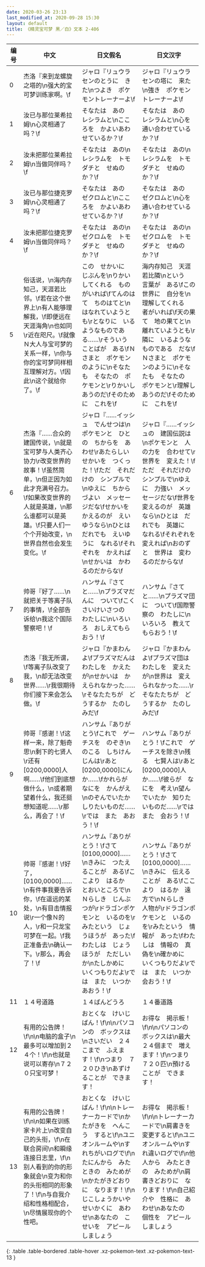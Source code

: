 ```yaml
---
date: 2020-03-26 23:13
last_modified_at: 2020-09-28 15:30
layout: default
title: 《精灵宝可梦 黑／白》文本 2-406
---
```

| 编号 | 中文 | 日文假名 | 日文汉字 |
| ---- | ---- | ---- | --- |
| 0 | 杰洛『来到龙螺旋之塔的\n强大的宝可梦训练家啊。\f | ジャロ『リュウラセンのとうに　きた\nつよき　ポケモントレーナーよ\f | ジャロ『リュウラセンの塔に　来た\n強き　ポケモントレーナーよ\f |
| 1 | 汝已与那位莱希拉姆\n心灵相通了吗？\f | そなたは　あの　レシラムと\nこころを　かよいあわせているか？\f | そなたは　あの　レシラムと\n心を　通い合わせているか？\f |
| 2 | 汝未把那位莱希拉姆\n当做同伴吗？\f | そなたは　あの\nレシラムを　トモダチと　せぬのか？\f | そなたは　あの\nレシラムを　トモダチと　せぬのか？\f |
| 3 | 汝已与那位捷克罗姆\n心灵相通了吗？\f | そなたは　あの　ゼクロムと\nこころを　かよいあわせているか？\f | そなたは　あの　ゼクロムと\n心を　通い合わせているか？\f |
| 4 | 汝未把那位捷克罗姆\n当做同伴吗？\f | そなたは　あの\nゼクロムを　トモダチと　せぬのか？\f | そなたは　あの\nゼクロムを　トモダチと　せぬのか？\f |
| 5 | 俗话说，\n海内存知己，天涯若比邻。\f若在这个世界上\n有人能够理解我，\f即便远在天涯海角\n也如同\r近在咫尺。\f就像Ｎ大人与宝可梦的关系一样，\n你与你的宝可梦同样相互理解对方。\f因此\n这个就给你了。\f | この　せかいに　じぶんを\nりかいしてくれる　ものがいれば\fてんのはて　ちのはてと\nはなれていようとも\rとなりに　いるようなものである……\rそういう　ことばが　ある\fＮさまと　ポケモンのように\nそなたも　そなたの　ポケモンと\rりかいしあうのだ\fそのために　これを\f | 海内存知己　天涯若比隣\nという　言葉が　ある\fこの世界に　自分を\n理解してくれる　者がいれば\f天の果て　地の果てと\n離れていようとも\r隣に　いるようなものである　だな\fＮさまと　ポケモンのように\nそなたも　そなたの　ポケモンと\r理解しあうのだ\fそのために　これを\f |
| 6 | 杰洛『……合众的建国传说，\n就是宝可梦与人类齐心协力\r改变世界的故事！\f虽然简单，\n但正因为如此才充满号召力。\f如果改变世界的人就是英雄，\n那么谁都可以是英雄。\f只要人们一个个开始改变，\n世界自然也会发生变化。\f | ジャロ『……イッシュ　でんせつは\nポケモンと　ひとの　ちからを　あわせ\rあたらしい　せかいを　つくった！\fただ　それだけの　シンプルで\nゆえに　ちからづよい　メッセージだな\fせかいを　かえるのが　えいゆうなら\nひとは　だれでも　えいゆうに　なれる\fそれぞれを　かえれば\nせかいは　かわるのだからな\f | ジャロ『……イッシュの　建国伝説は\nポケモンと　人の力を　合わせて\r世界を　変えた！\fただ　それだけの　シンプルで\nゆえに　力強い　メッセージだな\f世界を　変えるのが　英雄なら\nひとは　だれでも　英雄に　なれる\fそれぞれを　変えれば\nおのずと　世界は　変わるのだからな\f |
| 7 | 帅哥『好了……\n就把关于等离子队的事情，\f全部告诉给\n我这个国际警察吧！\f | ハンサム『さてと……\nプラズマだんに　ついて\fこくさいけいさつの　わたしに\nいろいろ　おしえてもらおう！\f | ハンサム『さてと……\nプラズマ団に　ついて\f国際警察の　わたしに\nいろいろ　教えてもらおう！\f |
| 8 | 杰洛『我无所谓，\f等离子队改变了我，\n却无法改变世界……\r我很期待你们接下来会怎么做。\f | ジャロ『かまわんよ\fプラズマだんは　わたしを　かえたが\nせかいは　かえられなかった……\rそなたたちが　どうするか　たのしみだ\f | ジャロ『かまわんよ\fプラズマ団は　わたしを　変えたが\n世界は　変えられなかった……\rそなたたちが　どうするか　たのしみだ\f |
| 9 | 帅哥『感谢！\f这样一来，除了魁奇思\n剩下的七贤人\r还有[0200,0000]人啊……\f他们到底想做什么，\n或者期望着什么，我还挺想知道呢……\r那么，再会了！\f | ハンサム『ありがとう\fこれで　ゲーチスを　のぞき\nのこる　しちけんじんは\rあと　[0200,0000]にんか……\fかれらが　なにを　かんがえ\nのぞんでいたか　しりたいものだ……\rでは　また　あおう！\f | ハンサム『ありがとう！\fこれで　ゲーチスを除き\n残る　七賢人は\rあと　[0200,0000]人か……\f彼らが　なにを　考え\n望んでいたか　知りたいものだ……\rでは　また　会おう！\f |
| 10 | 帅哥『感谢！\f好了，[0100,0000]……\n有件事我要告诉你，\f在遥远的某处，\n有目击情报说\r一个像Ｎ的人，\r和一只龙宝可梦在一起。\f我正准备去\n确认一下。\r那么，再会了！\f | ハンサム『ありがとう！\fさて　[0100,0000]……\nきみに　つたえることが　ある\fここより　はるか　とおいところで\nＮらしき　じんぶつが\rドラゴンポケモンと　いるのを\rみたという　じょうほうが　あった\fわたしは　じょうほうが　ただしいか\nたしかめに　いくつもりだよ\rでは　また　いつか　あおう！\f | ハンサム『ありがとう！\fさて　[0100,0000]……\nきみに　伝えることが　ある\fここより　はるか　遠方で\nＮらしき　人物が\rドラゴンポケモンと　いるのを\rみたという　情報が　あった\fわたしは　情報の　真偽を\n確かめに　いくつもりだよ\rでは　また　いつか　会おう！\f |
| 11 | １４号道路 | １４ばんどうろ | １４番道路 |
| 12 | 有用的公告牌！\f\n\n电脑的盒子\n最多可以增加到２４个！\f\n也就是说可以寄存\n７２０只宝可梦！ | おとくな　けいじばん！\f\n\nパソコンの　ボックスは\nさいだい　２４こまで　ふえます！\f\nつまり　７２０ひき\nあずけることが　できます！ | お得な　掲示板！\f\n\nパソコンの　ボックスは\n最大　２４個まで　増えます！\f\nつまり　７２０匹\n預けることが　できます！ |
| 13 | 有用的公告牌！\f\n\n如果在训练家卡片上\n改变自己的头衔，\f\n在联合房间\n和瞬缘连接日志里，\f\n别人看到的你的形象就会\n变为和你的头衔相同的形象了！\f\n与自我介绍和性格相配合，\n尽情展现你的个性吧。 | おとくな　けいじばん！\f\n\nトレーナーカードで\nかたがきを　へんこう　すると\f\nユニオンルームや\nすれちがいログで\f\nたにんから　みたときの　みためが\nかたがきどおりに　なります！\f\nじこしょうかいや　せいかくに　あわせ\nあなたの　こせいを　アピールしましょう | お得な　掲示板！\f\n\nトレーナーカードで\n肩書きを　変更すると\f\nユニオンルームや\nすれ違いログで\f\n他人から　みたときの　みためが\n肩書きどおりに　なります！\f\n自己紹介や　性格に　あわせ\nあなたの　個性を　アピールしましょう |
{: .table .table-bordered .table-hover .xz-pokemon-text .xz-pokemon-text-13 }